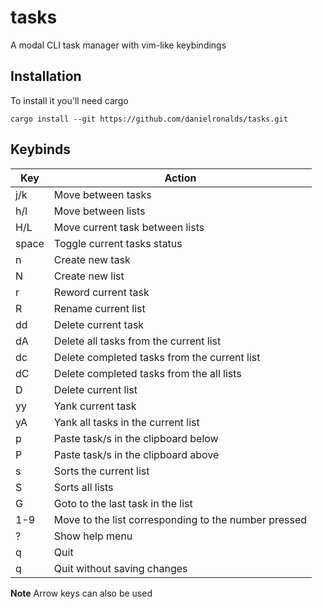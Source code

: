 # tasks

A modal CLI task manager with vim-like keybindings

## Installation

To install it you'll need cargo

```
cargo install --git https://github.com/danielronalds/tasks.git
```

## Keybinds

| Key | Action |
| --- | ------ |
| j/k | Move between tasks |
| h/l | Move between lists |
| H/L | Move current task between lists |
| space | Toggle current tasks status |
| n | Create new task |
| N | Create new list |
| r | Reword current task |
| R | Rename current list |
| dd | Delete current task |
| dA | Delete all tasks from the current list |
| dc | Delete completed tasks from the current list |
| dC | Delete completed tasks from the all lists |
| D | Delete current list |
| yy | Yank current task |
| yA | Yank all tasks in the current list |
| p | Paste task/s in the clipboard below |
| P | Paste task/s in the clipboard above |
| s | Sorts the current list |
| S | Sorts all lists |
| G | Goto to the last task in the list |
| 1-9 | Move to the list corresponding to the number pressed |
| ? | Show help menu |
| q | Quit |
| q | Quit without saving changes |

**Note** Arrow keys can also be used
